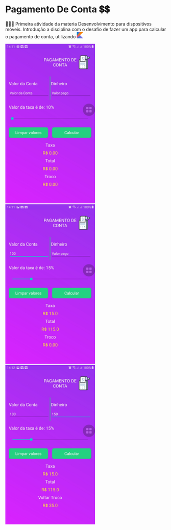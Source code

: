 # Pagamento De Conta 💲💲

👨🏽‍💻 Primeira atividade da materia Desenvolvimento para dispositivos móveis.
Introdução a disciplina com o desafio de fazer um app para calcular o pagamento de conta, utilizando
<code><img height="20" src="https://raw.githubusercontent.com/github/explore/80688e429a7d4ef2fca1e82350fe8e3517d3494d/topics/kotlin/kotlin.png"></code> 

<img height="500" 
  src="https://github.com/fcventura02/PagamentoDeConta/blob/master/imageReadme/home.png?raw=true"
  alt="Pagamento de conta"/>
<img height="500" 
  src="https://github.com/fcventura02/PagamentoDeConta/blob/master/imageReadme/calc_rate.png?raw=true"
  alt="Pagamento de conta"/>
<img height="500" 
  src="https://github.com/fcventura02/PagamentoDeConta/blob/master/imageReadme/calc_values.png?raw=true"
  alt="Pagamento de conta negativo"/>


